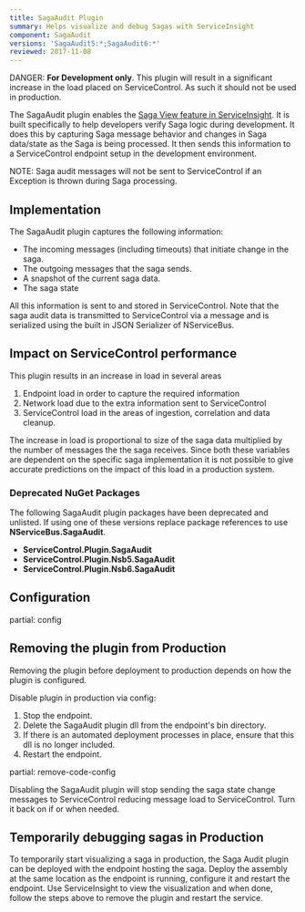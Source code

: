 ```yaml
---
title: SagaAudit Plugin
summary: Helps visualize and debug Sagas with ServiceInsight
component: SagaAudit
versions: 'SagaAudit5:*;SagaAudit6:*'
reviewed: 2017-11-08
---
```


DANGER: **For Development only**. This plugin will result in a significant increase in the load placed on ServiceControl. As such it should not be used in production.

The SagaAudit plugin enables the [Saga View feature in ServiceInsight](/serviceinsight/#the-saga-view). It is built specifically to help developers verify Saga logic during development. It does this by capturing Saga message behavior and changes in Saga data/state as the Saga is being processed. It then sends this information to a ServiceControl endpoint setup in the development environment.

NOTE: Saga audit messages will not be sent to ServiceControl if an Exception is thrown during Saga processing.


## Implementation

The SagaAudit plugin captures the following information:

 * The incoming messages (including timeouts) that initiate change in the saga.
 * The outgoing messages that the saga sends.
 * A snapshot of the current saga data.
 * The saga state

All this information is sent to and stored in ServiceControl. Note that the saga audit data is transmitted to ServiceControl via a message and is serialized using the built in JSON Serializer of NServiceBus.


## Impact on ServiceControl performance

This plugin results in an increase in load in several areas

 1. Endpoint load in order to capture the required information
 1. Network load due to the extra information sent to ServiceControl
 1. ServiceControl load in the areas of ingestion, correlation and data cleanup.

The increase in load is proportional to size of the saga data multiplied by the number of messages the the saga receives. Since both these variables are dependent on the specific saga implementation it is not possible to give accurate predictions on the impact of this load in a production system.


### Deprecated NuGet Packages

The following SagaAudit plugin packages have been deprecated and unlisted. If using one of these versions replace package references to use **NServiceBus.SagaAudit**.

- **ServiceControl.Plugin.SagaAudit**
- **ServiceControl.Plugin.Nsb5.SagaAudit**
- **ServiceControl.Plugin.Nsb6.SagaAudit**


## Configuration

partial: config


## Removing the plugin from Production

Removing the plugin before deployment to production depends on how the plugin is configured.

Disable plugin in production via config: 

 1. Stop the endpoint.
 1. Delete the SagaAudit plugin dll from the endpoint's bin directory. 
 1. If there is an automated deployment processes in place, ensure that this dll is no longer included.
 1. Restart the endpoint.

partial: remove-code-config

Disabling the SagaAudit plugin will stop sending the saga state change messages to ServiceControl reducing message load to ServiceControl. Turn it back on if or when needed.

## Temporarily debugging sagas in Production

To temporarily start visualizing a saga in production, the Saga Audit plugin can be deployed with the endpoint hosting the saga. Deploy the assembly at the same location as the endpoint is running, configure it and restart the endpoint. Use ServiceInsight to view the visualization and when done, follow the steps above to remove the plugin and restart the service.
